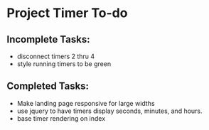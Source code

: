 # Project Timer To-do

## Incomplete Tasks:
- disconnect timers 2 thru 4
- style running timers to be green


## Completed Tasks:
- Make landing page responsive for large widths
- use jquery to have timers display seconds, minutes, and hours.
- base timer rendering on index

